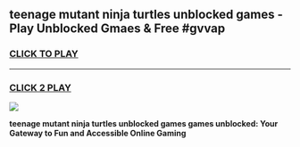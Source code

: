 
## teenage mutant ninja turtles unblocked games - Play Unblocked Gmaes & Free #gvvap
<h3>
<a href="https://news.freeplayer.one?title=teenage_mutant_ninja_turtles_unblocked_games&ref=03M">CLICK TO PLAY</a></h3>
<hr>

<h3>
<a href="https://news.freeplayer.one?title=teenage_mutant_ninja_turtles_unblocked_games&ref=03M">CLICK 2 PLAY</a>
  
</h3>

<a href="https://news.freeplayer.one?title=teenage_mutant_ninja_turtles_unblocked_games&ref=03M"><img src="https://clearcache.store/games.png"></a>


**teenage mutant ninja turtles unblocked games games unblocked: Your Gateway to Fun and Accessible Online Gaming**
